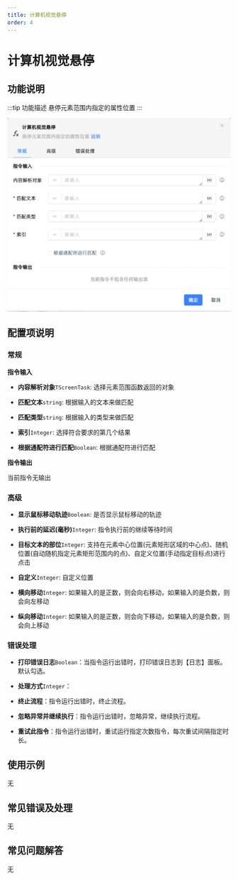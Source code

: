```yaml
---
title: 计算机视觉悬停
order: 4
---
```


# 计算机视觉悬停

## 功能说明

:::tip 功能描述
悬停元素范围内指定的属性位置
:::

![计算机视觉悬停](../../assets/计算机视觉悬停_command.png)

## 配置项说明

### 常规

**指令输入**

- **内容解析对象**`TScreenTask`: 选择元素范围函数返回的对象

- **匹配文本**`string`: 根据输入的文本来做匹配

- **匹配类型**`string`: 根据输入的类型来做匹配

- **索引**`Integer`: 选择符合要求的第几个结果

- **根据通配符进行匹配**`Boolean`: 根据通配符进行匹配


**指令输出**

当前指令无输出

### 高级

- **显示鼠标移动轨迹**`Boolean`: 是否显示鼠标移动的轨迹

- **执行前的延迟(毫秒)**`Integer`: 指令执行前的继续等待时间

- **目标文本的部位**`Integer`: 支持在元素中心位置(元素矩形区域的中心点)、随机位置(自动随机指定元素矩形范围内的点)、自定义位置(手动指定目标点)进行点击

- **自定义**`Integer`: 自定义位置

- **横向移动**`Integer`: 如果输入的是正数，则会向右移动，如果输入的是负数，则会向左移动

- **纵向移动**`Integer`: 如果输入的是正数，则会向下移动，如果输入的是负数，则会向上移动

### 错误处理

- **打印错误日志**`Boolean`：当指令运行出错时，打印错误日志到【日志】面板。默认勾选。

- **处理方式**`Integer`：

 - **终止流程**：指令运行出错时，终止流程。

 - **忽略异常并继续执行**：指令运行出错时，忽略异常，继续执行流程。

 - **重试此指令**：指令运行出错时，重试运行指定次数指令，每次重试间隔指定时长。

## 使用示例
无

## 常见错误及处理

无

## 常见问题解答

无

